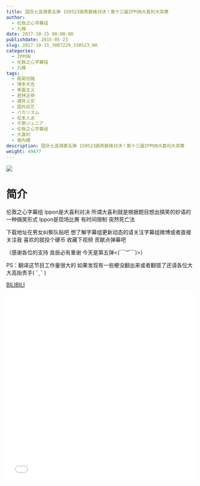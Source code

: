 ```yaml
---
title: 国庆七连弹第五弹 150523搞笑巅峰对决！第十三届IPPON大喜利大奖赛
author: 
  - 伦敦之心字幕组
  - 九條
date: 2017-10-15 00:00:00
publishdate: 2015-05-23
slug: 2017-10-15_3007229_150523_NA
categories: 
  - IPPON
  - 伦敦之心字幕组
  - 九條
tags: 
  - 板尾创路
  - 博多大吉
  - 笨蛋主义
  - 若林正恭
  - 德井义实
  - 国外综艺
  - バカリズム
  - 松本人志
  - 千原ジュニア
  - 伦敦之心字幕组
  - 大喜利
  - 堀內健
description: 国庆七连弹第五弹 150523搞笑巅峰对决！第十三届IPPON大喜利大奖赛
weight: 49477
---
```


![](https://i.imgur.com/HwHHcIe.jpg)

# 简介  
伦敦之心字幕组  Ippon是大喜利对决 所谓大喜利就是根据题目想出搞笑的妙语的一种搞笑形式 Ippon是现场比赛 有时间限制 突然死亡法 
 下载地址在男女纠察队贴吧 想了解字幕组更新动态的请关注字幕组微博或者直接关注我 喜欢的就投个硬币 收藏下视频 贡献点弹幕吧
（感谢各位的支持 良辰必有重谢 今天是第五弹&lt;(￣︶￣)&gt;）
PS：翻译这节目工作量很大的 如果发现有一些梗没翻出来或者翻错了还请各位大大高抬贵手( ˇˍˇ )

  [BILIBILI](https://www.bilibili.com/video/av3007229/)


  <iframe src="//www.bilibili.com/html/html5player.html?cid=4714762&aid=3007229" width="100%" height="500" frameborder="0" allowfullscreen="allowfullscreen"></iframe>
